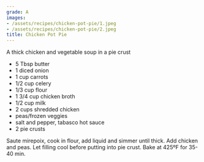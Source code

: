 ```yaml
---
grade: A
images:
- /assets/recipes/chicken-pot-pie/1.jpeg
- /assets/recipes/chicken-pot-pie/2.jpeg
title: Chicken Pot Pie
---
```


A thick chicken and vegetable soup in a pie crust


- 5 Tbsp butter
- 1 diced onion
- 1 cup carrots
- 1/2 cup celery
- 1/3 cup flour
- 1 3/4 cup chicken broth
- 1/2 cup milk
- 2 cups shredded chicken
- peas/frozen veggies
- salt and pepper, tabasco hot sauce
- 2 pie crusts

Saute mirepoix, cook in flour, add liquid and simmer until thick. Add chicken and peas.
Let filling cool before putting into pie crust. Bake at 425ºF for 35-40 min.